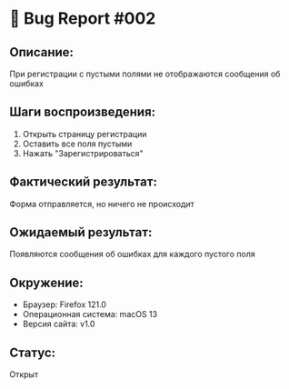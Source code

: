 # 🐛 Bug Report #002

## Описание:
При регистрации с пустыми полями не отображаются сообщения об ошибках

## Шаги воспроизведения:
1. Открыть страницу регистрации
2. Оставить все поля пустыми
3. Нажать "Зарегистрироваться"

## Фактический результат:
Форма отправляется, но ничего не происходит

## Ожидаемый результат:
Появляются сообщения об ошибках для каждого пустого поля

## Окружение:
- Браузер: Firefox 121.0
- Операционная система: macOS 13
- Версия сайта: v1.0

## Статус:
Открыт

